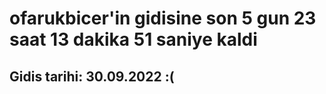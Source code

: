 # ofarukbicer'in gidisine son 5 gun 23 saat 13 dakika 51 saniye kaldi

## Gidis tarihi: 30.09.2022 :(